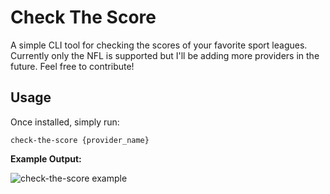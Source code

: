 # Check The Score

A simple CLI tool for checking the scores of your favorite sport leagues. Currently only the NFL is supported but I'll be adding more providers in the future. Feel free to contribute!

## Usage

Once installed, simply run:

`check-the-score {provider_name}`

**Example Output:**

![check-the-score example](https://github.com/user-attachments/assets/27f2fd66-8f98-4cd6-96b5-3f30184e7a14)
